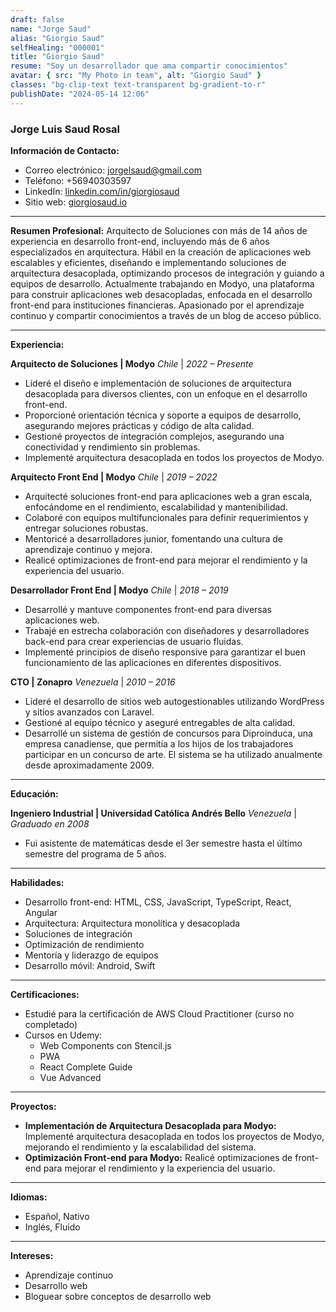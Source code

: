 ```yaml
---
draft: false
name: "Jorge Saud"
alias: "Giorgio Saud"
selfHealing: "000001"
title: "Giorgio Saud"
resume: "Soy un desarrollador que ama compartir conocimientos"
avatar: { src: "My Photo in team", alt: "Giorgio Saud" }
classes: "bg-clip-text text-transparent bg-gradient-to-r"
publishDate: "2024-05-14 12:06"
---
```


### Jorge Luis Saud Rosal

**Información de Contacto:**

- Correo electrónico: <jorgelsaud@gmail.com>
- Teléfono: +56940303597
- LinkedIn: [linkedin.com/in/giorgiosaud](https://www.linkedin.com/in/giorgiosaud/)
- Sitio web: [giorgiosaud.io](https://giorgiosaud.io)

---

**Resumen Profesional:**
Arquitecto de Soluciones con más de 14 años de experiencia en desarrollo front-end, incluyendo más de 6 años especializados en arquitectura. Hábil en la creación de aplicaciones web escalables y eficientes, diseñando e implementando soluciones de arquitectura desacoplada, optimizando procesos de integración y guiando a equipos de desarrollo. Actualmente trabajando en Modyo, una plataforma para construir aplicaciones web desacopladas, enfocada en el desarrollo front-end para instituciones financieras. Apasionado por el aprendizaje continuo y compartir conocimientos a través de un blog de acceso público.

---

**Experiencia:**

**Arquitecto de Soluciones | Modyo**
_Chile_ | _2022 – Presente_

- Lideré el diseño e implementación de soluciones de arquitectura desacoplada para diversos clientes, con un enfoque en el desarrollo front-end.
- Proporcioné orientación técnica y soporte a equipos de desarrollo, asegurando mejores prácticas y código de alta calidad.
- Gestioné proyectos de integración complejos, asegurando una conectividad y rendimiento sin problemas.
- Implementé arquitectura desacoplada en todos los proyectos de Modyo.

**Arquitecto Front End | Modyo**
_Chile_ | _2019 – 2022_

- Arquitecté soluciones front-end para aplicaciones web a gran escala, enfocándome en el rendimiento, escalabilidad y mantenibilidad.
- Colaboré con equipos multifuncionales para definir requerimientos y entregar soluciones robustas.
- Mentoricé a desarrolladores junior, fomentando una cultura de aprendizaje continuo y mejora.
- Realicé optimizaciones de front-end para mejorar el rendimiento y la experiencia del usuario.

**Desarrollador Front End | Modyo**
_Chile_ | _2018 – 2019_

- Desarrollé y mantuve componentes front-end para diversas aplicaciones web.
- Trabajé en estrecha colaboración con diseñadores y desarrolladores back-end para crear experiencias de usuario fluidas.
- Implementé principios de diseño responsive para garantizar el buen funcionamiento de las aplicaciones en diferentes dispositivos.

**CTO | Zonapro**
_Venezuela_ | _2010 – 2016_

- Lideré el desarrollo de sitios web autogestionables utilizando WordPress y sitios avanzados con Laravel.
- Gestioné al equipo técnico y aseguré entregables de alta calidad.
- Desarrollé un sistema de gestión de concursos para Diproinduca, una empresa canadiense, que permitía a los hijos de los trabajadores participar en un concurso de arte. El sistema se ha utilizado anualmente desde aproximadamente 2009.

---

**Educación:**

**Ingeniero Industrial | Universidad Católica Andrés Bello**
_Venezuela_ | _Graduado en 2008_

- Fui asistente de matemáticas desde el 3er semestre hasta el último semestre del programa de 5 años.

---

**Habilidades:**

- Desarrollo front-end: HTML, CSS, JavaScript, TypeScript, React, Angular
- Arquitectura: Arquitectura monolítica y desacoplada
- Soluciones de integración
- Optimización de rendimiento
- Mentoría y liderazgo de equipos
- Desarrollo móvil: Android, Swift

---

**Certificaciones:**

- Estudié para la certificación de AWS Cloud Practitioner (curso no completado)
- Cursos en Udemy:
  - Web Components con Stencil.js
  - PWA
  - React Complete Guide
  - Vue Advanced

---

**Proyectos:**

- **Implementación de Arquitectura Desacoplada para Modyo:** Implementé arquitectura desacoplada en todos los proyectos de Modyo, mejorando el rendimiento y la escalabilidad del sistema.
- **Optimización Front-end para Modyo:** Realicé optimizaciones de front-end para mejorar el rendimiento y la experiencia del usuario.

---

**Idiomas:**

- Español, Nativo
- Inglés, Fluido

---

**Intereses:**

- Aprendizaje continuo
- Desarrollo web
- Bloguear sobre conceptos de desarrollo web